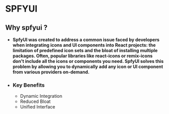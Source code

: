 # SPFYUI

## Why spfyui ?

- **SpfyUI was created to address a common issue faced by developers when integrating icons and UI components into React projects: the limitation of predefined icon sets and the bloat of installing multiple packages. Often, popular libraries like react-icons or remix-icons don't include all the icons or components you need. SpfyUI solves this problem by allowing you to dynamically add any icon or UI component from various providers on-demand.**
- ### Key Benefits
  - Dynamic Integration
  - Reduced Bloat
  - Unified Interface
